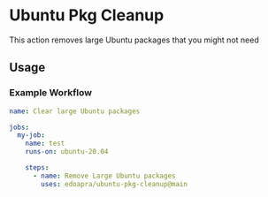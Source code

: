# Ubuntu Pkg Cleanup
This action removes large Ubuntu packages that you might not need

## Usage

### Example Workflow
```yaml
name: Clear large Ubuntu packages  

jobs:
  my-job:
    name: test
    runs-on: ubuntu-20.04

    steps:
      - name: Remove Large Ubuntu packages
        uses: edoapra/ubuntu-pkg-cleanup@main
```
